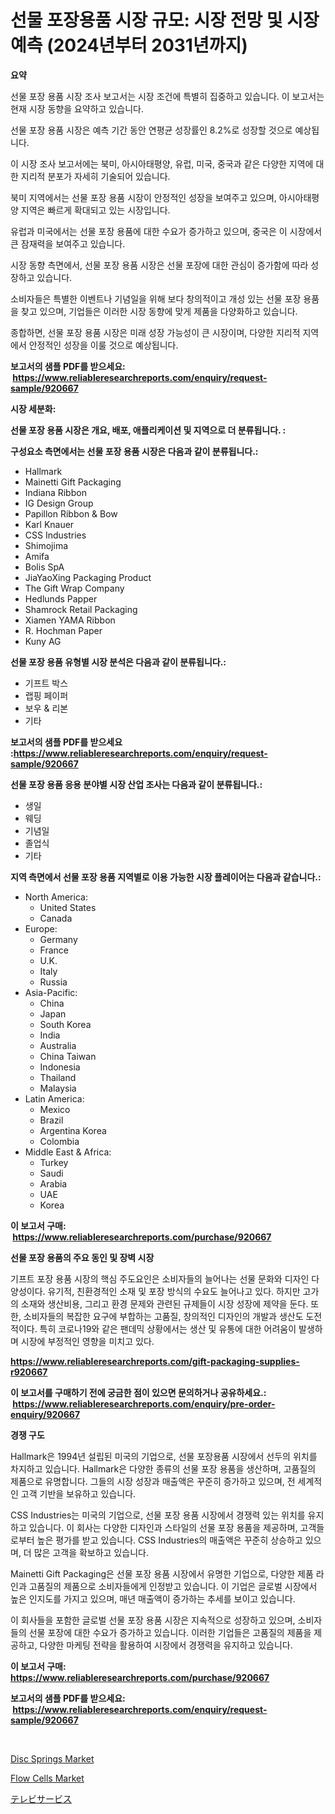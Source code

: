 <p><h1>선물 포장용품 시장 규모: 시장 전망 및 시장 예측 (2024년부터 2031년까지)</h1></p><p><strong>요약</strong></p>
<p><p>선물 포장 용품 시장 조사 보고서는 시장 조건에 특별히 집중하고 있습니다. 이 보고서는 현재 시장 동향을 요약하고 있습니다.</p><p>선물 포장 용품 시장은 예측 기간 동안 연평균 성장률인 8.2%로 성장할 것으로 예상됩니다.</p><p>이 시장 조사 보고서에는 북미, 아시아태평양, 유럽, 미국, 중국과 같은 다양한 지역에 대한 지리적 분포가 자세히 기술되어 있습니다. </p><p>북미 지역에서는 선물 포장 용품 시장이 안정적인 성장을 보여주고 있으며, 아시아태평양 지역은 빠르게 확대되고 있는 시장입니다. </p><p>유럽과 미국에서는 선물 포장 용품에 대한 수요가 증가하고 있으며, 중국은 이 시장에서 큰 잠재력을 보여주고 있습니다.</p><p>시장 동향 측면에서, 선물 포장 용품 시장은 선물 포장에 대한 관심이 증가함에 따라 성장하고 있습니다. </p><p>소비자들은 특별한 이벤트나 기념일을 위해 보다 창의적이고 개성 있는 선물 포장 용품을 찾고 있으며, 기업들은 이러한 시장 동향에 맞게 제품을 다양화하고 있습니다.</p><p>종합하면, 선물 포장 용품 시장은 미래 성장 가능성이 큰 시장이며, 다양한 지리적 지역에서 안정적인 성장을 이룰 것으로 예상됩니다.</p></p>
<p><strong>보고서의 샘플 PDF를 받으세요: &nbsp;<a href="https://www.reliableresearchreports.com/enquiry/request-sample/920667">https://www.reliableresearchreports.com/enquiry/request-sample/920667</a></strong></p>
<p><strong>시장 세분화:</strong></p>
<p><strong> 선물 포장 용품 시장은 개요, 배포, 애플리케이션 및 지역으로 더 분류됩니다. :</strong></p>
<p><strong>구성요소 측면에서는 선물 포장 용품 시장은 다음과 같이 분류됩니다.:</strong></p>
<p><ul><li>Hallmark</li><li>Mainetti Gift Packaging</li><li>Indiana Ribbon</li><li>IG Design Group</li><li>Papillon Ribbon & Bow</li><li>Karl Knauer</li><li>CSS Industries</li><li>Shimojima</li><li>Amifa</li><li>Bolis SpA</li><li>JiaYaoXing Packaging Product</li><li>The Gift Wrap Company</li><li>Hedlunds Papper</li><li>Shamrock Retail Packaging</li><li>Xiamen YAMA Ribbon</li><li>R. Hochman Paper</li><li>Kuny AG</li></ul></p>
<p><strong> 선물 포장 용품 유형별 시장 분석은 다음과 같이 분류됩니다.:</strong></p>
<p><ul><li>기프트 박스</li><li>랩핑 페이퍼</li><li>보우 & 리본</li><li>기타</li></ul></p>
<p><strong>보고서의 샘플 PDF를 받으세요 :<a href="https://www.reliableresearchreports.com/enquiry/request-sample/920667">https://www.reliableresearchreports.com/enquiry/request-sample/920667</a></strong></p>
<p><strong> 선물 포장 용품 응용 분야별 시장 산업 조사는 다음과 같이 분류됩니다.:</strong></p>
<p><ul><li>생일</li><li>웨딩</li><li>기념일</li><li>졸업식</li><li>기타</li></ul></p>
<p><strong>지역 측면에서 선물 포장 용품 지역별로 이용 가능한 시장 플레이어는 다음과 같습니다.:</strong></p>
<p><ul>
    <li>
        North America:
        <ul>
            <li>United States</li>
            <li>Canada</li>
        </ul>
    </li>
    <li>
        Europe:
        <ul>
            <li>Germany</li>
            <li>France</li>
            <li>U.K.</li>
            <li>Italy</li>
            <li>Russia</li>
        </ul>
    </li>
    <li>
        Asia-Pacific:
        <ul>
            <li>China</li>
            <li>Japan</li>
            <li>South Korea</li>
            <li>India</li>
            <li>Australia</li>
            <li>China Taiwan</li>
            <li>Indonesia</li>
            <li>Thailand</li>
            <li>Malaysia</li>
        </ul>
    </li>
    <li>
        Latin America:
        <ul>
            <li>Mexico</li>
            <li>Brazil</li>
            <li>Argentina Korea</li>
            <li>Colombia</li>
        </ul>
    </li>
    <li>
        Middle East & Africa:
        <ul>
            <li>Turkey</li>
            <li>Saudi</li>
            <li>Arabia</li>
            <li>UAE</li>
            <li>Korea</li>
        </ul>
    </li>
    </ul></p>
<p><strong>이 보고서 구매: &nbsp;<a href="https://www.reliableresearchreports.com/purchase/920667">https://www.reliableresearchreports.com/purchase/920667</a></strong></p>
<p><strong>선물 포장 용품의 주요 동인 및 장벽 시장</strong></p>
<p><p>기프트 포장 용품 시장의 핵심 주도요인은 소비자들의 늘어나는 선물 문화와 디자인 다양성이다. 유기적, 친환경적인 소재 및 포장 방식의 수요도 늘어나고 있다. 하지만 고가의 소재와 생산비용, 그리고 환경 문제와 관련된 규제들이 시장 성장에 제약을 둔다. 또한, 소비자들의 복잡한 요구에 부합하는 고품질, 창의적인 디자인의 개발과 생산도 도전적이다. 특히 코로나19와 같은 팬데믹 상황에서는 생산 및 유통에 대한 어려움이 발생하며 시장에 부정적인 영향을 미치고 있다.</p></p>
<p><strong><a href="https://www.reliableresearchreports.com/gift-packaging-supplies-r920667">https://www.reliableresearchreports.com/gift-packaging-supplies-r920667</a></strong></p>
<p><strong>이 보고서를 구매하기 전에 궁금한 점이 있으면 문의하거나 공유하세요.: &nbsp;<a href="https://www.reliableresearchreports.com/enquiry/pre-order-enquiry/920667">https://www.reliableresearchreports.com/enquiry/pre-order-enquiry/920667</a></strong></p>
<p><strong>경쟁 구도</strong></p>
<p><p>Hallmark은 1994년 설립된 미국의 기업으로, 선물 포장용품 시장에서 선두의 위치를 차지하고 있습니다. Hallmark은 다양한 종류의 선물 포장 용품을 생산하며, 고품질의 제품으로 유명합니다. 그들의 시장 성장과 매출액은 꾸준히 증가하고 있으며, 전 세계적인 고객 기반을 보유하고 있습니다.</p><p>CSS Industries는 미국의 기업으로, 선물 포장 용품 시장에서 경쟁력 있는 위치를 유지하고 있습니다. 이 회사는 다양한 디자인과 스타일의 선물 포장 용품을 제공하며, 고객들로부터 높은 평가를 받고 있습니다. CSS Industries의 매출액은 꾸준히 상승하고 있으며, 더 많은 고객을 확보하고 있습니다.</p><p>Mainetti Gift Packaging은 선물 포장 용품 시장에서 유명한 기업으로, 다양한 제품 라인과 고품질의 제품으로 소비자들에게 인정받고 있습니다. 이 기업은 글로벌 시장에서 높은 인지도를 가지고 있으며, 매년 매출액이 증가하는 추세를 보이고 있습니다.</p><p>이 회사들을 포함한 글로벌 선물 포장 용품 시장은 지속적으로 성장하고 있으며, 소비자들의 선물 포장에 대한 수요가 증가하고 있습니다. 이러한 기업들은 고품질의 제품을 제공하고, 다양한 마케팅 전략을 활용하여 시장에서 경쟁력을 유지하고 있습니다.</p></p>
<p><strong>이 보고서 구매: &nbsp; <a href="https://www.reliableresearchreports.com/purchase/920667">https://www.reliableresearchreports.com/purchase/920667</a></strong></p>
<p><strong>보고서의 샘플 PDF를 받으세요: &nbsp;<a href="https://www.reliableresearchreports.com/enquiry/request-sample/920667">https://www.reliableresearchreports.com/enquiry/request-sample/920667</a></strong><strong></strong></p>
<p>&nbsp;</p>
<p><p><a href="https://zircon-bluebell-299.notion.site/Disc-Springs-Market-Size-and-Market-Trends-Complete-Industry-Overview-2024-to-2031-db0a9f72238747eeb6b6eb0ab4efd577">Disc Springs Market</a></p><p><a href="https://fearless-okapi-6c8.notion.site/Flow-Cells-Market-Insights-into-Market-CAGR-Market-Trends-and-Growth-Strategies-bb82658a4c7d42b38a24a7f5f887cb2e">Flow Cells Market</a></p><p><a href="https://github.com/oqxogxyvqe90775/Market-Research-Report-List-1/blob/main/182426830641.md">テレビサービス</a></p></p>